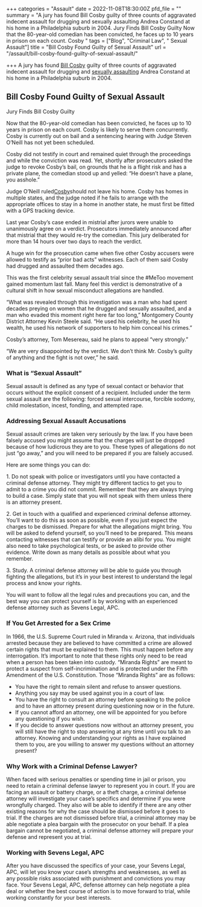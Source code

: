 +++
categories = "Assault"
date = 2022-11-08T18:30:00Z
pfd_file = ""
summary = "A jury has found Bill Cosby guilty of three counts of aggravated indecent assault for drugging and sexually assaulting Andrea Constand at his home in a Philadelphia suburb in 2004. Jury Finds Bill Cosby Guilty Now that the 80-year-old comedian has been convicted, he faces up to 10 years in prison on each count. Cosby "
tags = ["Blog", "Criminal Law", " Sexual Assault"]
title = "Bill Cosby Found Guilty of Sexual Assault"
url = "/assault/bill-cosby-found-guilty-of-sexual-assault/"

+++
A jury has found [Bill Cosby](https://www.sevenslegal.com/assault/retrial-bill-cosby-begins/798/) guilty of three counts of aggravated indecent assault for drugging and [sexually assaulting](https://www.sevenslegal.com/san-diego-sex-crimes-lawyer/) Andrea Constand at his home in a Philadelphia suburb in 2004.

## Bill Cosby Found Guilty of Sexual Assault

Jury Finds Bill Cosby Guilty

Now that the 80-year-old comedian has been convicted, he faces up to 10 years in prison on each count. Cosby is likely to serve them concurrently. Cosby is currently out on bail and a sentencing hearing with Judge Steven O’Neill has not yet been scheduled.

Cosby did not testify in court and remained quiet through the proceedings and while the conviction was read. Yet, shortly after prosecutors asked the judge to revoke Cosby’s bail, on grounds that he is a flight risk and has a private plane, the comedian stood up and yelled: “He doesn’t have a plane, you asshole.”

Judge O’Neill ruled[Cosby](https://www.sevenslegal.com/assault/retrial-bill-cosby-begins/798/)should not leave his home. Cosby has homes in multiple states, and the judge noted if he fails to arrange with the appropriate offices to stay in a home in another state, he must first be fitted with a GPS tracking device.

Last year Cosby’s case ended in mistrial after jurors were unable to unanimously agree on a verdict. Prosecutors immediately announced after that mistrial that they would re-try the comedian. This jury deliberated for more than 14 hours over two days to reach the verdict.

A huge win for the prosecution came when five other Cosby accusers were allowed to testify as “prior bad acts” witnesses. Each of them said Cosby had drugged and assaulted them decades ago.

This was the first celebrity sexual assault trial since the #MeToo movement gained momentum last fall. Many feel this verdict is demonstrative of a cultural shift in how sexual misconduct allegations are handled.

“What was revealed through this investigation was a man who had spent decades preying on women that he drugged and sexually assaulted, and a man who evaded this moment right here far too long,” Montgomery County District Attorney Kevin Steele said. “He used his celebrity, he used his wealth, he used his network of supporters to help him conceal his crimes.”

Cosby’s attorney, Tom Mesereau, said he plans to appeal “very strongly.”

“We are very disappointed by the verdict. We don’t think Mr. Cosby’s guilty of anything and the fight is not over,” he said.

### What is “Sexual Assault”

Sexual assault is defined as any type of sexual contact or behavior that occurs without the explicit consent of a recipient. Included under the term sexual assault are the following: forced sexual intercourse, forcible sodomy, child molestation, incest, fondling, and attempted rape.

### Addressing Sexual Assault Accusations

Sexual assault crimes are taken very seriously by the law. If you have been falsely accused you might assume that the charges will just be dropped because of how ludicrous they are to you. These types of allegations do not just “go away,” and you will need to be prepared if you are falsely accused.

Here are some things you can do:

1\. Do not speak with police or investigators until you have contacted a criminal defense attorney. They might try different tactics to get you to admit to a crime you did not commit. Remember that they are always trying to build a case. Simply state that you will not speak with them unless there is an attorney present.

2\. Get in touch with a qualified and experienced criminal defense attorney. You’ll want to do this as soon as possible, even if you just expect the charges to be dismissed. Prepare for what the allegations might bring. You will be asked to defend yourself, so you’ll need to be prepared. This means contacting witnesses that can testify or provide an alibi for you. You might also need to take psychological tests, or be asked to provide other evidence. Write down as many details as possible about what you remember.

3\. Study. A criminal defense attorney will be able to guide you through fighting the allegations, but it’s in your best interest to understand the legal process and know your rights.

You will want to follow all the legal rules and precautions you can, and the best way you can protect yourself is by working with an experienced defense attorney such as Sevens Legal, APC.

### If You Get Arrested for a Sex Crime

In 1966, the U.S. Supreme Court ruled in Miranda v. Arizona, that individuals arrested because they are believed to have committed a crime are allowed certain rights that must be explained to them. This must happen before any interrogation. It’s important to note that these rights only need to be read when a person has been taken into custody. “Miranda Rights” are meant to protect a suspect from self-incrimination and is protected under the Fifth Amendment of the U.S. Constitution. Those “Miranda Rights” are as follows:

* You have the right to remain silent and refuse to answer questions.
* Anything you say may be used against you in a court of law.
* You have the right to consult an attorney before speaking to the police and to have an attorney present during questioning now or in the future.
* If you cannot afford an attorney, one will be appointed for you before any questioning if you wish.
* If you decide to answer questions now without an attorney present, you will still have the right to stop answering at any time until you talk to an attorney. Knowing and understanding your rights as I have explained them to you, are you willing to answer my questions without an attorney present?

### Why Work with a Criminal Defense Lawyer?

When faced with serious penalties or spending time in jail or prison, you need to retain a criminal defense lawyer to represent you in court. If you are facing an assault or battery charge, or a theft charge, a criminal defense attorney will investigate your case’s specifics and determine if you were wrongfully charged. They also will be able to identify if there are any other existing reasons for why the case should be dismissed before it goes to trial. If the charges are not dismissed before trial, a criminal attorney may be able negotiate a plea bargain with the prosecutor on your behalf. If a plea bargain cannot be negotiated, a criminal defense attorney will prepare your defense and represent you at trial.

### Working with Sevens Legal, APC

After you have discussed the specifics of your case, your Sevens Legal, APC, will let you know your case’s strengths and weaknesses, as well as any possible risks associated with punishment and convictions you may face. Your Sevens Legal, APC, defense attorney can help negotiate a plea deal or whether the best course of action is to move forward to trial, while working constantly for your best interests.